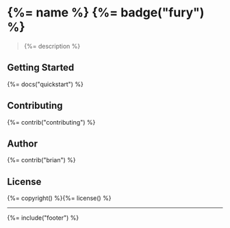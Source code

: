 # {%= name %} {%= badge("fury") %}

> {%= description %}

## Getting Started
{%= docs("quickstart") %}

## Contributing
{%= contrib("contributing") %}

## Author
{%= contrib("brian") %}


## License
{%= copyright() %}{%= license() %}

***

{%= include("footer") %}
